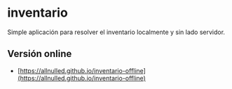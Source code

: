 # inventario

Simple aplicación para resolver el inventario localmente y sin lado servidor.

## Versión online

- [https://allnulled.github.io/inventario-offline](https://allnulled.github.io/inventario-offline)

